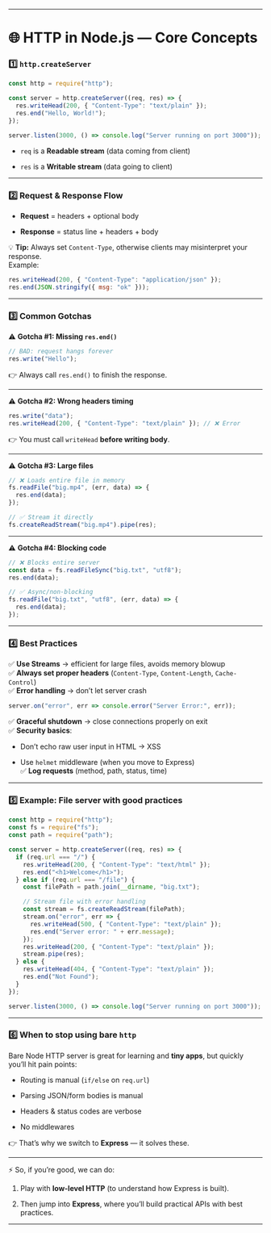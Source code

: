 

---

# 🌐 HTTP in Node.js — Core Concepts

### 1️⃣ `http.createServer`

```js
const http = require("http");

const server = http.createServer((req, res) => {
  res.writeHead(200, { "Content-Type": "text/plain" });
  res.end("Hello, World!");
});

server.listen(3000, () => console.log("Server running on port 3000"));
```

- `req` is a **Readable stream** (data coming from client)
    
- `res` is a **Writable stream** (data going to client)
    

---

### 2️⃣ Request & Response Flow

- **Request** = headers + optional body
    
- **Response** = status line + headers + body
    

💡 **Tip:** Always set `Content-Type`, otherwise clients may misinterpret your response.  
Example:

```js
res.writeHead(200, { "Content-Type": "application/json" });
res.end(JSON.stringify({ msg: "ok" }));
```

---

### 3️⃣ Common Gotchas

⚠️ **Gotcha #1: Missing `res.end()`**

```js
// BAD: request hangs forever
res.write("Hello");
```

👉 Always call `res.end()` to finish the response.

---

⚠️ **Gotcha #2: Wrong headers timing**

```js
res.write("data");
res.writeHead(200, { "Content-Type": "text/plain" }); // ❌ Error
```

👉 You must call `writeHead` **before writing body**.

---

⚠️ **Gotcha #3: Large files**

```js
// ❌ Loads entire file in memory
fs.readFile("big.mp4", (err, data) => {
  res.end(data);
});

// ✅ Stream it directly
fs.createReadStream("big.mp4").pipe(res);
```

---

⚠️ **Gotcha #4: Blocking code**

```js
// ❌ Blocks entire server
const data = fs.readFileSync("big.txt", "utf8");
res.end(data);

// ✅ Async/non-blocking
fs.readFile("big.txt", "utf8", (err, data) => {
  res.end(data);
});
```

---

### 4️⃣ Best Practices

✅ **Use Streams** → efficient for large files, avoids memory blowup  
✅ **Always set proper headers** (`Content-Type`, `Content-Length`, `Cache-Control`)  
✅ **Error handling** → don’t let server crash

```js
server.on("error", err => console.error("Server Error:", err));
```

✅ **Graceful shutdown** → close connections properly on exit  
✅ **Security basics**:

- Don’t echo raw user input in HTML → XSS
    
- Use `helmet` middleware (when you move to Express)  
    ✅ **Log requests** (method, path, status, time)
    

---

### 5️⃣ Example: File server with good practices

```js
const http = require("http");
const fs = require("fs");
const path = require("path");

const server = http.createServer((req, res) => {
  if (req.url === "/") {
    res.writeHead(200, { "Content-Type": "text/html" });
    res.end("<h1>Welcome</h1>");
  } else if (req.url === "/file") {
    const filePath = path.join(__dirname, "big.txt");

    // Stream file with error handling
    const stream = fs.createReadStream(filePath);
    stream.on("error", err => {
      res.writeHead(500, { "Content-Type": "text/plain" });
      res.end("Server error: " + err.message);
    });
    res.writeHead(200, { "Content-Type": "text/plain" });
    stream.pipe(res);
  } else {
    res.writeHead(404, { "Content-Type": "text/plain" });
    res.end("Not Found");
  }
});

server.listen(3000, () => console.log("Server running on port 3000"));
```

---

### 6️⃣ When to stop using bare `http`

Bare Node HTTP server is great for learning and **tiny apps**, but quickly you’ll hit pain points:

- Routing is manual (`if/else` on `req.url`)
    
- Parsing JSON/form bodies is manual
    
- Headers & status codes are verbose
    
- No middlewares
    

👉 That’s why we switch to **Express** — it solves these.

---

⚡ So, if you’re good, we can do:

1. Play with **low-level HTTP** (to understand how Express is built).
    
2. Then jump into **Express**, where you’ll build practical APIs with best practices.
    
---